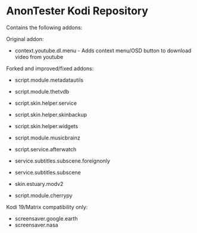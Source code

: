 # AnonTester Kodi Repository

Contains the following addons:

Original addon:
* context.youtube.dl.menu - Adds context menu/OSD button to download video from youtube

Forked and improved/fixed addons:
* script.module.metadatautils
* script.module.thetvdb
* script.skin.helper.service
* script.skin.helper.skinbackup
* script.skin.helper.widgets
* script.module.musicbrainz

* script.service.afterwatch
* service.subtitles.subscene.foreignonly
* service.subtitles.subscene
* skin.estuary.modv2
* script.module.cherrypy

Kodi 19/Matrix compatibility only:
* screensaver.google.earth
* screensaver.nasa 
